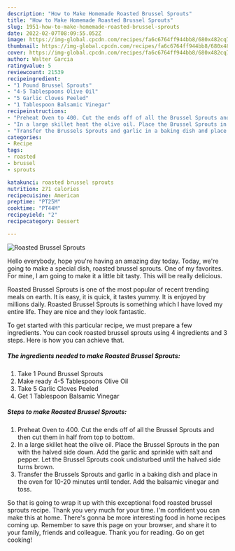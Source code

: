 ```yaml
---
description: "How to Make Homemade Roasted Brussel Sprouts"
title: "How to Make Homemade Roasted Brussel Sprouts"
slug: 1951-how-to-make-homemade-roasted-brussel-sprouts
date: 2022-02-07T08:09:55.052Z
image: https://img-global.cpcdn.com/recipes/fa6c6764ff944bb8/680x482cq70/roasted-brussel-sprouts-recipe-main-photo.jpg
thumbnail: https://img-global.cpcdn.com/recipes/fa6c6764ff944bb8/680x482cq70/roasted-brussel-sprouts-recipe-main-photo.jpg
cover: https://img-global.cpcdn.com/recipes/fa6c6764ff944bb8/680x482cq70/roasted-brussel-sprouts-recipe-main-photo.jpg
author: Walter Garcia
ratingvalue: 5
reviewcount: 21539
recipeingredient:
- "1 Pound Brussel Sprouts"
- "4-5 Tablespoons Olive Oil"
- "5 Garlic Cloves Peeled"
- "1 Tablespoon Balsamic Vinegar"
recipeinstructions:
- "Preheat Oven to 400. Cut the ends off of all the Brussel Sprouts and then cut them in half from top to bottom."
- "In a large skillet heat the olive oil. Place the Brussel Sprouts in the pan with the halved side down. Add the garlic and sprinkle with salt and pepper. Let the Brussel Sprouts cook undisturbed until the halved side turns brown."
- "Transfer the Brussels Sprouts and garlic in a baking dish and place in the oven for 10-20 minutes until tender. Add the balsamic vinegar and toss."
categories:
- Recipe
tags:
- roasted
- brussel
- sprouts

katakunci: roasted brussel sprouts 
nutrition: 271 calories
recipecuisine: American
preptime: "PT25M"
cooktime: "PT44M"
recipeyield: "2"
recipecategory: Dessert

---
```



![Roasted Brussel Sprouts](https://img-global.cpcdn.com/recipes/fa6c6764ff944bb8/680x482cq70/roasted-brussel-sprouts-recipe-main-photo.jpg)

Hello everybody, hope you're having an amazing day today. Today, we're going to make a special dish, roasted brussel sprouts. One of my favorites. For mine, I am going to make it a little bit tasty. This will be really delicious.



Roasted Brussel Sprouts is one of the most popular of recent trending meals on earth. It is easy, it is quick, it tastes yummy. It is enjoyed by millions daily. Roasted Brussel Sprouts is something which I have loved my entire life. They are nice and they look fantastic.


To get started with this particular recipe, we must prepare a few ingredients. You can cook roasted brussel sprouts using 4 ingredients and 3 steps. Here is how you can achieve that.

<!--inarticleads1-->

##### The ingredients needed to make Roasted Brussel Sprouts:

1. Take 1 Pound Brussel Sprouts
1. Make ready 4-5 Tablespoons Olive Oil
1. Take 5 Garlic Cloves Peeled
1. Get 1 Tablespoon Balsamic Vinegar




<!--inarticleads2-->

##### Steps to make Roasted Brussel Sprouts:

1. Preheat Oven to 400. Cut the ends off of all the Brussel Sprouts and then cut them in half from top to bottom.
1. In a large skillet heat the olive oil. Place the Brussel Sprouts in the pan with the halved side down. Add the garlic and sprinkle with salt and pepper. Let the Brussel Sprouts cook undisturbed until the halved side turns brown.
1. Transfer the Brussels Sprouts and garlic in a baking dish and place in the oven for 10-20 minutes until tender. Add the balsamic vinegar and toss.




So that is going to wrap it up with this exceptional food roasted brussel sprouts recipe. Thank you very much for your time. I'm confident you can make this at home. There's gonna be more interesting food in home recipes coming up. Remember to save this page on your browser, and share it to your family, friends and colleague. Thank you for reading. Go on get cooking!
